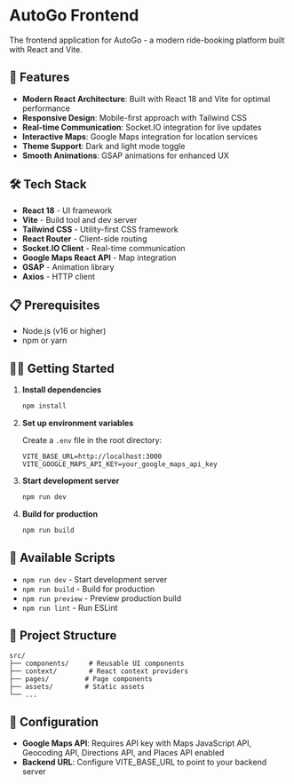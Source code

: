 # AutoGo Frontend

The frontend application for AutoGo - a modern ride-booking platform built with React and Vite.

## 🚀 Features

- **Modern React Architecture**: Built with React 18 and Vite for optimal performance
- **Responsive Design**: Mobile-first approach with Tailwind CSS
- **Real-time Communication**: Socket.IO integration for live updates
- **Interactive Maps**: Google Maps integration for location services
- **Theme Support**: Dark and light mode toggle
- **Smooth Animations**: GSAP animations for enhanced UX

## 🛠️ Tech Stack

- **React 18** - UI framework
- **Vite** - Build tool and dev server
- **Tailwind CSS** - Utility-first CSS framework
- **React Router** - Client-side routing
- **Socket.IO Client** - Real-time communication
- **Google Maps React API** - Map integration
- **GSAP** - Animation library
- **Axios** - HTTP client

## 📋 Prerequisites

- Node.js (v16 or higher)
- npm or yarn

## 🏃‍♂️ Getting Started

1. **Install dependencies**
   ```bash
   npm install
   ```

2. **Set up environment variables**

   Create a `.env` file in the root directory:
   ```env
   VITE_BASE_URL=http://localhost:3000
   VITE_GOOGLE_MAPS_API_KEY=your_google_maps_api_key
   ```

3. **Start development server**
   ```bash
   npm run dev
   ```

4. **Build for production**
   ```bash
   npm run build
   ```

## 📜 Available Scripts

- `npm run dev` - Start development server
- `npm run build` - Build for production
- `npm run preview` - Preview production build
- `npm run lint` - Run ESLint

## 📁 Project Structure

```
src/
├── components/     # Reusable UI components
├── context/        # React context providers
├── pages/         # Page components
├── assets/        # Static assets
└── ...
```

## 🔧 Configuration

- **Google Maps API**: Requires API key with Maps JavaScript API, Geocoding API, Directions API, and Places API enabled
- **Backend URL**: Configure VITE_BASE_URL to point to your backend server
